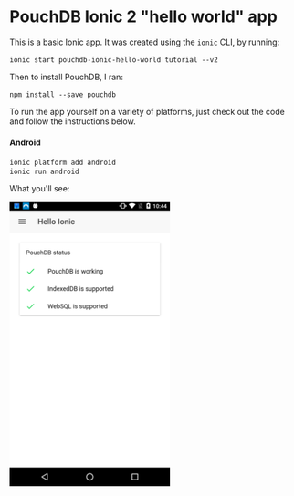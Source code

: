 PouchDB Ionic 2 "hello world" app
======

This is a basic Ionic app. It was created using the `ionic` CLI, by running:

    ionic start pouchdb-ionic-hello-world tutorial --v2

Then to install PouchDB, I ran:

    npm install --save pouchdb
    

To run the app yourself on a variety of platforms, just check out the code and follow the instructions below.    
#### Android

    ionic platform add android
    ionic run android
    
What you'll see:

<a href="./screenshots/android.png"><img src="./screenshots/android.png" height=500/></a>
